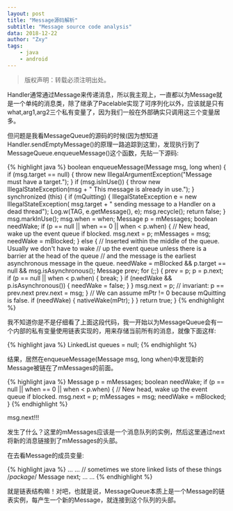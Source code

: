 ```yaml
---
layout: post
title: "Message源码解析"
subtitle: "Message source code analysis"
data: 2018-12-22
author: "Zxy"
tags:
    - java
    - android
---
```


> 版权声明：转载必须注明出处。

Handler通常通过Message来传递消息，所以我主观上，一直都以为Message就是一个单纯的消息类，除了继承了Pacelable实现了可序列化以外，应该就是只有what,arg1,arg2三个私有变量了，因为我们一般在外部确实只调用这三个变量居多。

但问题是我看MessageQueue的源码的时候(因为想知道Handler.sendEmptyMessage()的原理一路追踪到这里)，发现执行到了MessageQueue.enqueueMessage()这个函数，先贴一下源码:

{% highlight java %}
boolean enqueueMessage(Message msg, long when) {
        if (msg.target == null) {
            throw new IllegalArgumentException("Message must have a target.");
        }
        if (msg.isInUse()) {
            throw new IllegalStateException(msg + " This message is already in use.");
        }
        synchronized (this) {
            if (mQuitting) {
                IllegalStateException e = new IllegalStateException(
                        msg.target + " sending message to a Handler on a dead thread");
                Log.w(TAG, e.getMessage(), e);
                msg.recycle();
                return false;
            }
            msg.markInUse();
            msg.when = when;
            Message p = mMessages;
            boolean needWake;
            if (p == null || when == 0 || when < p.when) {
                // New head, wake up the event queue if blocked.
                msg.next = p;
                mMessages = msg;
                needWake = mBlocked;
            } else {
                // Inserted within the middle of the queue.  Usually we don't have to wake
                // up the event queue unless there is a barrier at the head of the queue
                // and the message is the earliest asynchronous message in the queue.
                needWake = mBlocked && p.target == null && msg.isAsynchronous();
                Message prev;
                for (;;) {
                    prev = p;
                    p = p.next;
                    if (p == null || when < p.when) {
                        break;
                    }
                    if (needWake && p.isAsynchronous()) {
                        needWake = false;
                    }
                }
                msg.next = p; // invariant: p == prev.next
                prev.next = msg;
            }
            // We can assume mPtr != 0 because mQuitting is false.
            if (needWake) {
                nativeWake(mPtr);
            }
        }
        return true;
    }
{% endhighlight %}

我不知道你是不是仔细看了上面这段代码，我一开始以为MessageQueue会有一个内部的私有变量使用链表实现的，用来存储当前所有的消息，就像下面这样:

{% highlight java %}
LinkedList<Message> queues = null;
{% endhighlight %}

结果，居然在enqueueMessage(Message msg, long when)中发现新的Message被链在了mMessages的前面。

{% highlight java %}
			Message p = mMessages;
            boolean needWake;
            if (p == null || when == 0 || when < p.when) {
                // New head, wake up the event queue if blocked.
                msg.next = p;
                mMessages = msg;
                needWake = mBlocked;
            }
{% endhighlight %}

msg.next!!!

发生了什么？这里的mMessages应该是一个消息队列的实例，然后这里通过next将新的消息链接到了mMessages的头部。

在去看Message的成员变量:

{% highlight java %}
	... ...
    // sometimes we store linked lists of these things
    /*package*/ Message next;
	... ...
{% endhighlight %}

就是链表结构嘛！对吧，也就是说，MessageQueue本质上是一个Message的链表实例，每产生一个新的Message，就连接到这个队列的头部。